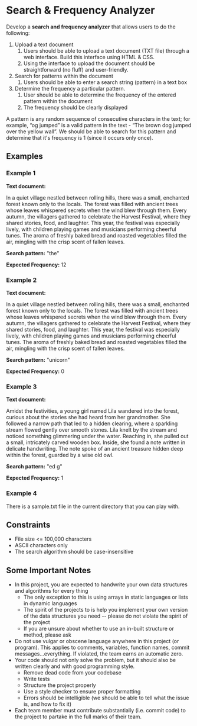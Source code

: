 # Search & Frequency Analyzer

Develop a **search and frequency analyzer** that allows users to do the following:

1. Upload a text document
    1. Users should be able to upload a text document (TXT file) through a web interface. Build this
       interface using HTML & CSS.
    2. Using the interface to upload the document should be straightforward (no fluff) and user-friendly.
2. Search for patterns within the document
    1. Users should be able to enter a search string (pattern) in a text box
3. Determine the frequency a particular pattern.
    1. User should be able to determine the frequency of the entered pattern within the document
    2. The frequency should be clearly displayed

A pattern is any random sequence of consecutive characters in the text; for example, “og jumped” is a valid
pattern in the text - “The brown dog jumped over the yellow wall”. We should be able to search for this pattern and
determine that it's frequency is 1 (since it occurs only once).

## Examples

### Example 1

**Text document:**

In a quiet village nestled between rolling hills, there was a small, enchanted forest known only to the locals. The
forest was filled with ancient trees whose leaves whispered secrets when the wind blew through them. Every autumn, the
villagers gathered to celebrate the Harvest Festival, where they shared stories, food, and laughter. This year, the
festival was especially lively, with children playing games and musicians performing cheerful tunes. The aroma of
freshly baked bread and roasted vegetables filled the air, mingling with the crisp scent of fallen leaves.

**Search pattern:** "the"

**Expected Frequency:** 12

### Example 2

**Text document:**

In a quiet village nestled between rolling hills, there was a small, enchanted forest known only to the locals. The
forest was filled with ancient trees whose leaves whispered secrets when the wind blew through them. Every autumn, the
villagers gathered to celebrate the Harvest Festival, where they shared stories, food, and laughter. This year, the
festival was especially lively, with children playing games and musicians performing cheerful tunes. The aroma of
freshly baked bread and roasted vegetables filled the air, mingling with the crisp scent of fallen leaves.

**Search pattern:** "unicorn"

**Expected Frequency:** 0

### Example 3

**Text document:**

Amidst the festivities, a young girl named Lila wandered into the forest, curious about the stories she had heard from
her grandmother. She followed a narrow path that led to a hidden clearing, where a sparkling stream flowed gently over
smooth stones. Lila knelt by the stream and noticed something glimmering under the water. Reaching in, she pulled out a
small, intricately carved wooden box. Inside, she found a note written in delicate handwriting. The note spoke of an
ancient treasure hidden deep within the forest, guarded by a wise old owl.

**Search pattern:** "ed g"

**Expected Frequency:** 1

### Example 4

There is a sample.txt file in the current directory that you can play with.

## Constraints

- File size <= 100,000 characters
- ASCII characters only
- The search algorithm should be case-insensitive

## Some Important Notes

- In this project, you are expected to handwrite your own data structures and algorithms for every thing
    - The only exception to this is using arrays in static languages or lists in dynamic languages
    - The spirit of the projects to is help you implement your own version of the data structures you need -- please do
      not violate the spirit of the project
    - If you are unsure about whether to use an in-built structure or method, please ask
- Do not use vulgar or obscene language anywhere in this project (or program). This applies to comments, variables,
  function names, commit messages...everything. If violated, the team earns an automatic zero.
- Your code should not only solve the problem, but it should also be written clearly and with good programming style.
    - Remove dead code from your codebase
    - Write tests
    - Structure the project properly
    - Use a style checker to ensure proper formatting
    - Errors should be intelligible (we should be able to tell what the issue is, and how to fix it)
- Each team member must contribute substantially (i.e. commit code) to the project to partake in the full marks of their
  team.
